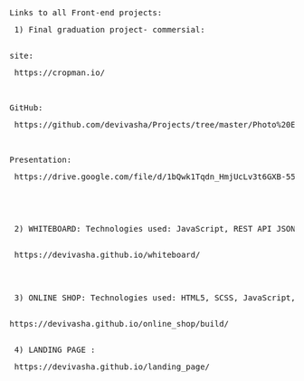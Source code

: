 <pre>Links to all Front-end projects:</pre>
<pre>
 1) Final graduation project- commersial:
  <pre>site:</pre> https://cropman.io/
  <pre>GitHub:</pre> https://github.com/devivasha/Projects/tree/master/Photo%20Editor/final_project
  <pre>Presentation:</pre> https://drive.google.com/file/d/1bQwk1Tqdn_HmjUcLv3t6GXB-559FP5qe/view?usp=sharing
 </pre>
 <pre>
 <pre> 2) WHITEBOARD: Technologies used: JavaScript, REST API JSON, HTML5, CSS3
 </pre> https://devivasha.github.io/whiteboard/
 <pre>
 <pre> 3) ONLINE SHOP: Technologies used: HTML5, SCSS, JavaScript, Bootstrap 4, Gulp
  </pre>https://devivasha.github.io/online_shop/build/
 <pre> 4) LANDING PAGE :</pre> https://devivasha.github.io/landing_page/
 </pre>
</pre>
